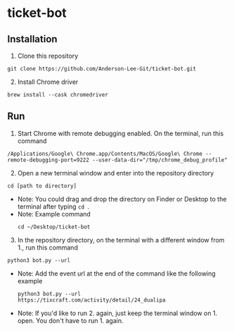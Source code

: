 # ticket-bot
## Installation
1. Clone this repository
```
git clone https://github.com/Anderson-Lee-Git/ticket-bot.git
```
2. Install Chrome driver
```
brew install --cask chromedriver
```
## Run
1. Start Chrome with remote debugging enabled. On the terminal, run this command
```
/Applications/Google\ Chrome.app/Contents/MacOS/Google\ Chrome --remote-debugging-port=9222 --user-data-dir="/tmp/chrome_debug_profile"
```
2. Open a new terminal window and enter into the repository directory
```
cd [path to directory]
```
* Note: You could drag and drop the directory on Finder or Desktop to the terminal after typing `cd `.
* Note: Example command
  ```
  cd ~/Desktop/ticket-bot
  ```
3. In the repository directory, on the terminal with a different window from 1., run this command
```
python3 bot.py --url 
```
* Note: Add the event url at the end of the command like the following example
  ```
  python3 bot.py --url https://tixcraft.com/activity/detail/24_dualipa
  ```
* Note: If you'd like to run 2. again, just keep the terminal window on 1. open. You don't have to run 1. again.
